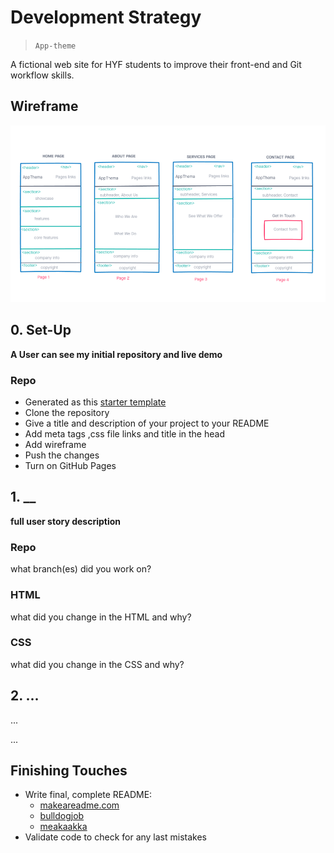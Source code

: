 # Development Strategy

> `App-theme`

A fictional web site for HYF students to improve their front-end and Git workflow skills.

## Wireframe

![wireframe](wireframe/wireframe-week-2.png)

## 0. Set-Up

__A User can see my initial repository and live demo__

### Repo

- Generated as this [starter template](https://github.com/HackYourFutureBelgium/w3-validation-template)
- Clone the repository
- Give a title and description of your project to your README
- Add meta tags ,css file links and title in the head
- Add wireframe
- Push the changes
- Turn on GitHub Pages

## 1. __

__full user story description__

### Repo

what branch(es) did you work on?

### HTML

what did you change in the HTML and why?

### CSS

what did you change in the CSS and why?

## 2. ...

...

...

## Finishing Touches

- Write final, complete README:
  - [makeareadme.com](https://www.makeareadme.com/)
  - [bulldogjob](https://bulldogjob.com/news/449-how-to-write-a-good-readme-for-your-github-project)
  - [meakaakka](https://medium.com/@meakaakka/a-beginners-guide-to-writing-a-kickass-readme-7ac01da88ab3)
- Validate code to check for any last mistakes
